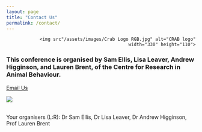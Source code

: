 ```yaml
---
layout: page
title: "Contact Us"
permalink: /contact/
---
```

<div style="text-align:right">

            <img src"/assets/images/Crab Logo RGB.jpg" alt="CRAB logo" width="330" height="110">
     
</div>
<h3>This conference is organised by   Sam Ellis, Lisa Leaver, Andrew Higginson, and Lauren Brent, of the Centre for Research in Animal Behaviour. </h3>
<p><a href="mailto:ASABSpring2024@gmail.com" target="_blank">Email Us</a></p>
<div style="text-align:left"><img class="image" src="/assets/images/organisers.png" /></div><br/>
<p>Your organisers (L:R): Dr Sam Ellis, Dr Lisa Leaver, Dr Andrew Higginson, Prof Lauren Brent </p>
